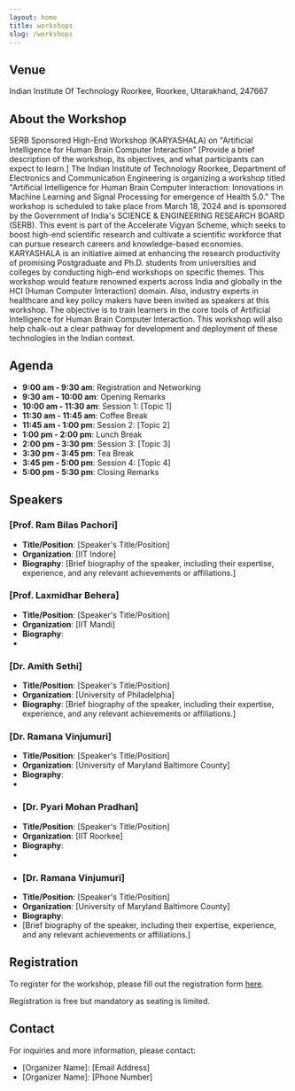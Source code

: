 ```yaml
---
layout: home
title: workshops
slug: /workshops
---
```



## Venue
Indian Institute Of Technology Roorkee, Roorkee, Uttarakhand, 247667

## About the Workshop
SERB Sponsored High-End Workshop (KARYASHALA) on "Artificial Intelligence for Human Brain Computer Interaction"
[Provide a brief description of the workshop, its objectives, and what participants can expect to learn.]
The Indian Institute of Technology Roorkee, Department of Electronics and Communication Engineering is organizing a workshop titled "Artificial Intelligence for Human Brain Computer Interaction: Innovations in Machine Learning and Signal Processing for emergence of Health 5.0." The workshop is scheduled to take place from March 18, 2024 and is sponsored by the Government of India's SCIENCE & ENGINEERING RESEARCH BOARD (SERB). This event is part of the Accelerate Vigyan Scheme, which seeks to boost high-end scientific research and cultivate a scientific workforce that can pursue research careers and knowledge-based economies. KARYASHALA is an initiative aimed at enhancing the research productivity of promising Postgraduate and Ph.D. students from universities and colleges by conducting high-end workshops on specific themes. This workshop would feature renowned experts across India and globally in the HCI (Human Computer Interaction) domain. Also, industry experts in healthcare and key policy makers have been invited as speakers at this workshop. The objective is to train learners in the core tools of Artificial Intelligence for Human Brain Computer Interaction. This workshop will also help chalk-out a clear pathway for development and deployment of these technologies in the Indian context. 

## Agenda
- **9:00 am - 9:30 am**: Registration and Networking
- **9:30 am - 10:00 am**: Opening Remarks
- **10:00 am - 11:30 am**: Session 1: [Topic 1]
- **11:30 am - 11:45 am**: Coffee Break
- **11:45 am - 1:00 pm**: Session 2: [Topic 2]
- **1:00 pm - 2:00 pm**: Lunch Break
- **2:00 pm - 3:30 pm**: Session 3: [Topic 3]
- **3:30 pm - 3:45 pm**: Tea Break
- **3:45 pm - 5:00 pm**: Session 4: [Topic 4]
- **5:00 pm - 5:30 pm**: Closing Remarks

## Speakers
### [Prof. Ram Bilas Pachori]
- **Title/Position**: [Speaker's Title/Position]
- **Organization**: [IIT Indore]
- **Biography**:
  [Brief biography of the speaker, including their expertise, experience, and any relevant achievements or affiliations.]

### [Prof. Laxmidhar Behera]
- **Title/Position**: [Speaker's Title/Position]
- **Organization**: [IIT Mandi]
- **Biography**:
- 
### [Dr. Amith Sethi]
- **Title/Position**: [Speaker's Title/Position]
- **Organization**: [University of Philadelphia]
- **Biography**:
  [Brief biography of the speaker, including their expertise, experience, and any relevant achievements or affiliations.]

### [Dr. Ramana Vinjumuri]
- **Title/Position**: [Speaker's Title/Position]
- **Organization**: [University of Maryland Baltimore County]
- **Biography**:
-
- ### [Dr. Pyari Mohan Pradhan]
- **Title/Position**: [Speaker's Title/Position]
- **Organization**: [IIT Roorkee]
- **Biography**:
-
- ### [Dr. Ramana Vinjumuri]
- **Title/Position**: [Speaker's Title/Position]
- **Organization**: [University of Maryland Baltimore County]
- **Biography**:
- 
  [Brief biography of the speaker, including their expertise, experience, and any relevant achievements or affiliations.]

## Registration
To register for the workshop, please fill out the registration form [here](registration-link).

Registration is free but mandatory as seating is limited.

## Contact
For inquiries and more information, please contact:
- [Organizer Name]: [Email Address]
- [Organizer Name]: [Phone Number]
